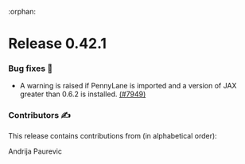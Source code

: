 :orphan:

# Release 0.42.1

<h3>Bug fixes 🐛</h3>

* A warning is raised if PennyLane is imported and a version of JAX greater than 0.6.2 is installed.
  [(#7949)](https://github.com/PennyLaneAI/pennylane/pull/7949)

<h3>Contributors ✍️</h3>

This release contains contributions from (in alphabetical order):

Andrija Paurevic